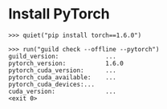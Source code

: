 # Install PyTorch

    >>> quiet("pip install torch==1.6.0")

    >>> run("guild check --offline --pytorch")
    guild_version:             ...
    pytorch_version:           1.6.0
    pytorch_cuda_version:      ...
    pytorch_cuda_available:    ...
    pytorch_cuda_devices:...
    cuda_version:              ...
    <exit 0>
